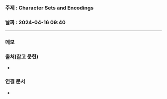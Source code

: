 ### 주제 : Character Sets and Encodings

### 날짜 : 2024-04-16 09:40
----
### 메모
>

### 출처(참고 문헌)
-

### 연결 문서
-
